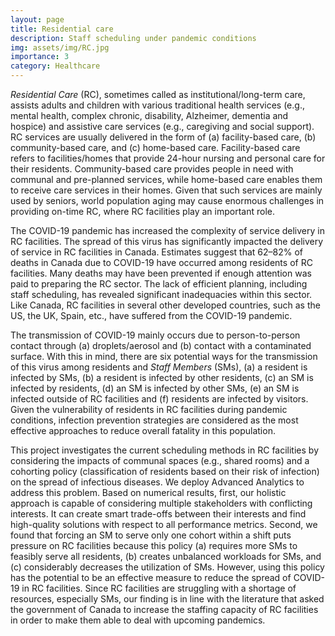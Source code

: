 ```yaml
---
layout: page
title: Residential care
description: Staff scheduling under pandemic conditions
img: assets/img/RC.jpg
importance: 3
category: Healthcare
---
```


*Residential Care* (RC), sometimes called as institutional/long-term care, assists adults and children with various traditional health services (e.g., mental health, complex chronic, disability, Alzheimer, dementia and hospice) and assistive care services (e.g., caregiving and social support). RC services are usually delivered in the form of (a) facility-based care, (b) community-based care, and (c) home-based care. Facility-based care refers to facilities/homes that provide 24-hour nursing and personal care for their residents. Community-based care provides people in need with communal and pre-planned services, while home-based care enables them to receive care services in their homes. Given that such services are mainly used by seniors, world population aging may cause enormous challenges in providing on-time RC, where RC facilities play an important role.

The COVID-19 pandemic has increased the complexity of service delivery in RC facilities. The spread of this virus has significantly impacted the delivery of service in RC facilities in Canada. Estimates suggest that 62–82% of deaths in Canada due to COVID-19 have occurred among residents of RC facilities. Many deaths may have been prevented if enough attention was paid to preparing the RC sector. The lack of efficient planning, including staff scheduling, has revealed significant inadequacies within this sector. Like Canada, RC facilities in several other developed countries, such as the US, the UK, Spain, etc., have suffered from the COVID-19 pandemic.

The transmission of COVID-19 mainly occurs due to person-to-person contact through (a) droplets/aerosol and (b) contact with a contaminated surface. With this in mind, there are six potential ways for the transmission of this virus among residents and *Staff Members* (SMs), (a) a resident is infected by SMs, (b) a resident is infected by other residents, (c) an SM is infected by residents, (d) an SM is infected by other SMs, (e) an SM is infected outside of RC facilities and (f) residents are infected by visitors. Given the vulnerability of residents in RC facilities during pandemic conditions, infection prevention strategies are considered as the most effective approaches to reduce overall fatality in this population.

This project investigates the current scheduling methods in RC facilities by considering the impacts of communal spaces (e.g., shared rooms) and a cohorting policy (classification of residents based on their risk of infection) on the spread of infectious diseases. We deploy Advanced Analytics to address this problem. Based on numerical results, first, our holistic approach is capable of considering multiple stakeholders with conflicting interests. It can create smart trade-offs between their interests and find high-quality solutions with respect to all performance metrics. Second, we found that forcing an SM to serve only one cohort within a shift puts pressure on RC facilities because this policy (a) requires more SMs to feasibly serve all residents, (b) creates unbalanced workloads for SMs, and (c) considerably decreases the utilization of SMs. However, using this policy has the potential to be an effective measure to reduce the spread of COVID-19 in RC facilities. Since RC facilities are struggling with a shortage of resources, especially SMs, our finding is in line with the literature that asked the government of Canada to increase the staffing capacity of RC facilities in order to make them able to deal with upcoming pandemics.

